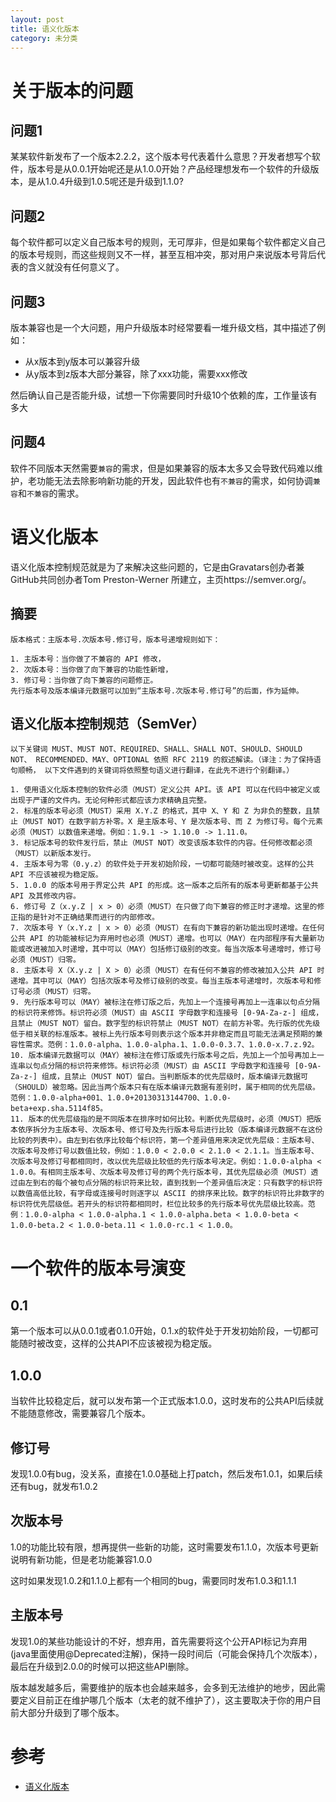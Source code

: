 ```yaml
---
layout: post
title: 语义化版本
category: 未分类
---
```

# 关于版本的问题
## 问题1
某某软件新发布了一个版本2.2.2，这个版本号代表着什么意思？开发者想写个软件，版本号是从0.0.1开始呢还是从1.0.0开始？产品经理想发布一个软件的升级版本，是从1.0.4升级到1.0.5呢还是升级到1.1.0?

## 问题2
每个软件都可以定义自己版本号的规则，无可厚非，但是如果每个软件都定义自己的版本号规则，而这些规则又不一样，甚至互相冲突，那对用户来说版本号背后代表的含义就没有任何意义了。

## 问题3
版本兼容也是一个大问题，用户升级版本时经常要看一堆升级文档，其中描述了例如：
- 从x版本到y版本可以兼容升级
- 从y版本到z版本大部分兼容，除了xxx功能，需要xxx修改

然后确认自己是否能升级，试想一下你需要同时升级10个依赖的库，工作量该有多大

## 问题4
软件不同版本天然需要`兼容`的需求，但是如果兼容的版本太多又会导致代码难以维护，老功能无法去除影响新功能的开发，因此软件也有`不兼容`的需求，如何协调`兼容`和`不兼容`的需求。

# 语义化版本
语义化版本控制规范就是为了来解决这些问题的，它是由Gravatars创办者兼GitHub共同创办者Tom Preston-Werner 所建立，主页https://semver.org/。

## 摘要
```
版本格式：主版本号.次版本号.修订号，版本号递增规则如下：

1. 主版本号：当你做了不兼容的 API 修改，
2. 次版本号：当你做了向下兼容的功能性新增，
3. 修订号：当你做了向下兼容的问题修正。
先行版本号及版本编译元数据可以加到“主版本号.次版本号.修订号”的后面，作为延伸。
```

## 语义化版本控制规范（SemVer）
```
以下关键词 MUST、MUST NOT、REQUIRED、SHALL、SHALL NOT、SHOULD、SHOULD NOT、 RECOMMENDED、MAY、OPTIONAL 依照 RFC 2119 的叙述解读。（译注：为了保持语句顺畅， 以下文件遇到的关键词将依照整句语义进行翻译，在此先不进行个别翻译。）

1. 使用语义化版本控制的软件必须（MUST）定义公共 API。该 API 可以在代码中被定义或出现于严谨的文件内。无论何种形式都应该力求精确且完整。
2. 标准的版本号必须（MUST）采用 X.Y.Z 的格式，其中 X、Y 和 Z 为非负的整数，且禁止（MUST NOT）在数字前方补零。X 是主版本号、Y 是次版本号、而 Z 为修订号。每个元素必须（MUST）以数值来递增。例如：1.9.1 -> 1.10.0 -> 1.11.0。
3. 标记版本号的软件发行后，禁止（MUST NOT）改变该版本软件的内容。任何修改都必须（MUST）以新版本发行。
4. 主版本号为零（0.y.z）的软件处于开发初始阶段，一切都可能随时被改变。这样的公共 API 不应该被视为稳定版。
5. 1.0.0 的版本号用于界定公共 API 的形成。这一版本之后所有的版本号更新都基于公共 API 及其修改内容。
6. 修订号 Z（x.y.Z | x > 0）必须（MUST）在只做了向下兼容的修正时才递增。这里的修正指的是针对不正确结果而进行的内部修改。
7. 次版本号 Y（x.Y.z | x > 0）必须（MUST）在有向下兼容的新功能出现时递增。在任何公共 API 的功能被标记为弃用时也必须（MUST）递增。也可以（MAY）在内部程序有大量新功能或改进被加入时递增，其中可以（MAY）包括修订级别的改变。每当次版本号递增时，修订号必须（MUST）归零。
8. 主版本号 X（X.y.z | X > 0）必须（MUST）在有任何不兼容的修改被加入公共 API 时递增。其中可以（MAY）包括次版本号及修订级别的改变。每当主版本号递增时，次版本号和修订号必须（MUST）归零。
9. 先行版本号可以（MAY）被标注在修订版之后，先加上一个连接号再加上一连串以句点分隔的标识符来修饰。标识符必须（MUST）由 ASCII 字母数字和连接号 [0-9A-Za-z-] 组成，且禁止（MUST NOT）留白。数字型的标识符禁止（MUST NOT）在前方补零。先行版的优先级低于相关联的标准版本。被标上先行版本号则表示这个版本并非稳定而且可能无法满足预期的兼容性需求。范例：1.0.0-alpha、1.0.0-alpha.1、1.0.0-0.3.7、1.0.0-x.7.z.92。
10. 版本编译元数据可以（MAY）被标注在修订版或先行版本号之后，先加上一个加号再加上一连串以句点分隔的标识符来修饰。标识符必须（MUST）由 ASCII 字母数字和连接号 [0-9A-Za-z-] 组成，且禁止（MUST NOT）留白。当判断版本的优先层级时，版本编译元数据可（SHOULD）被忽略。因此当两个版本只有在版本编译元数据有差别时，属于相同的优先层级。范例：1.0.0-alpha+001、1.0.0+20130313144700、1.0.0-beta+exp.sha.5114f85。
11. 版本的优先层级指的是不同版本在排序时如何比较。判断优先层级时，必须（MUST）把版本依序拆分为主版本号、次版本号、修订号及先行版本号后进行比较（版本编译元数据不在这份比较的列表中）。由左到右依序比较每个标识符，第一个差异值用来决定优先层级：主版本号、次版本号及修订号以数值比较，例如：1.0.0 < 2.0.0 < 2.1.0 < 2.1.1。当主版本号、次版本号及修订号都相同时，改以优先层级比较低的先行版本号决定。例如：1.0.0-alpha < 1.0.0。有相同主版本号、次版本号及修订号的两个先行版本号，其优先层级必须（MUST）透过由左到右的每个被句点分隔的标识符来比较，直到找到一个差异值后决定：只有数字的标识符以数值高低比较，有字母或连接号时则逐字以 ASCII 的排序来比较。数字的标识符比非数字的标识符优先层级低。若开头的标识符都相同时，栏位比较多的先行版本号优先层级比较高。范例：1.0.0-alpha < 1.0.0-alpha.1 < 1.0.0-alpha.beta < 1.0.0-beta < 1.0.0-beta.2 < 1.0.0-beta.11 < 1.0.0-rc.1 < 1.0.0。
```

# 一个软件的版本号演变
## 0.1
第一个版本可以从0.0.1或者0.1.0开始，0.1.x的软件处于开发初始阶段，一切都可能随时被改变，这样的公共API不应该被视为稳定版。

## 1.0.0
当软件比较稳定后，就可以发布第一个正式版本1.0.0，这时发布的公共API后续就不能随意修改，需要兼容几个版本。

## 修订号
发现1.0.0有bug，没关系，直接在1.0.0基础上打patch，然后发布1.0.1，如果后续还有bug，就发布1.0.2

## 次版本号
1.0的功能比较有限，想再提供一些新的功能，这时需要发布1.1.0，次版本号更新说明有新功能，但是老功能兼容1.0.0

这时如果发现1.0.2和1.1.0上都有一个相同的bug，需要同时发布1.0.3和1.1.1

## 主版本号
发现1.0的某些功能设计的不好，想弃用，首先需要将这个公开API标记为弃用(java里面使用@Deprecated注解)，保持一段时间后（可能会保持几个次版本），最后在升级到2.0.0的时候可以把这些API删除。

版本越发越多后，需要维护的版本也会越来越多，会多到无法维护的地步，因此需要定义目前正在维护哪几个版本（太老的就不维护了），这主要取决于你的用户目前大部分升级到了哪个版本。

# 参考
- [语义化版本](https://semver.org/lang/zh-CN/)
